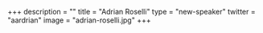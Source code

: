 +++
description = ""
title = "Adrian Roselli"
type = "new-speaker"
twitter = "aardrian"
image = "adrian-roselli.jpg"
+++